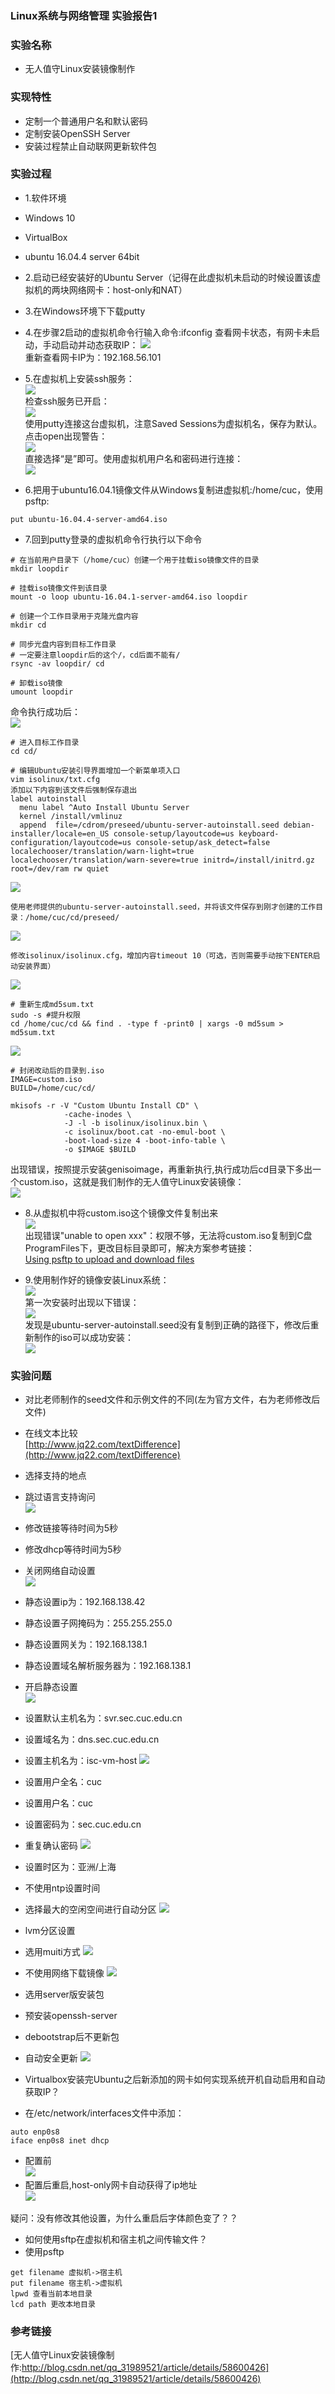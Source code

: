 ### Linux系统与网络管理 实验报告1
### 实验名称
- 无人值守Linux安装镜像制作

### 实现特性
- 定制一个普通用户名和默认密码
- 定制安装OpenSSH Server
- 安装过程禁止自动联网更新软件包

### 实验过程
- 1.软件环境
 - Windows 10
 - VirtualBox
 - ubuntu 16.04.4 server 64bit  


- 2.启动已经安装好的Ubuntu Server（记得在此虚拟机未启动的时候设置该虚拟机的两块网络网卡：host-only和NAT）


- 3.在Windows环境下下载putty


- 4.在步骤2启动的虚拟机命令行输入命令:ifconfig 查看网卡状态，有网卡未启动，手动启动并动态获取IP：
![](images/dhcp.png)  
重新查看网卡IP为：192.168.56.101

- 5.在虚拟机上安装ssh服务：  
![](images/ssh.png)  
检查ssh服务已开启：  
![](images/ssh-start.png)    
使用putty连接这台虚拟机，注意Saved Sessions为虚拟机名，保存为默认。点击open出现警告：  
![](images/error.png)    
直接选择“是”即可。使用虚拟机用户名和密码进行连接：  
![](images/connect.png)


- 6.把用于ubuntu16.04.1镜像文件从Windows复制进虚拟机:/home/cuc，使用psftp:

```
put ubuntu-16.04.4-server-amd64.iso
```

- 7.回到putty登录的虚拟机命令行执行以下命令  

```
# 在当前用户目录下（/home/cuc）创建一个用于挂载iso镜像文件的目录
mkdir loopdir  

# 挂载iso镜像文件到该目录
mount -o loop ubuntu-16.04.1-server-amd64.iso loopdir

# 创建一个工作目录用于克隆光盘内容
mkdir cd

# 同步光盘内容到目标工作目录
# 一定要注意loopdir后的这个/，cd后面不能有/
rsync -av loopdir/ cd

# 卸载iso镜像
umount loopdir
```  
命令执行成功后：  
![](images/succ.png)

```
# 进入目标工作目录
cd cd/

# 编辑Ubuntu安装引导界面增加一个新菜单项入口
vim isolinux/txt.cfg
添加以下内容到该文件后强制保存退出
label autoinstall
  menu label ^Auto Install Ubuntu Server
  kernel /install/vmlinuz
  append  file=/cdrom/preseed/ubuntu-server-autoinstall.seed debian-installer/locale=en_US console-setup/layoutcode=us keyboard-configuration/layoutcode=us console-setup/ask_detect=false localechooser/translation/warn-light=true localechooser/translation/warn-severe=true initrd=/install/initrd.gz root=/dev/ram rw quiet
```  
![](images/add.png)  


```  
使用老师提供的ubuntu-server-autoinstall.seed，并将该文件保存到刚才创建的工作目录：/home/cuc/cd/preseed/
```  
![](images/seed.png)  


```
修改isolinux/isolinux.cfg，增加内容timeout 10（可选，否则需要手动按下ENTER启动安装界面）
```  
![](images/timeout.png)  


```
# 重新生成md5sum.txt
sudo -s #提升权限
cd /home/cuc/cd && find . -type f -print0 | xargs -0 md5sum > md5sum.txt
```  
![](images/md5sum.png)  


```
# 封闭改动后的目录到.iso
IMAGE=custom.iso
BUILD=/home/cuc/cd/

mkisofs -r -V "Custom Ubuntu Install CD" \
            -cache-inodes \
            -J -l -b isolinux/isolinux.bin \
            -c isolinux/boot.cat -no-emul-boot \
            -boot-load-size 4 -boot-info-table \
            -o $IMAGE $BUILD
```  
出现错误，按照提示安装genisoimage，再重新执行,执行成功后cd目录下多出一个custom.iso，这就是我们制作的无人值守Linux安装镜像：   
![](images/iso.png)

- 8.从虚拟机中将custom.iso这个镜像文件复制出来  
![](images/getiso.png)  
出现错误"unable to open xxx"：权限不够，无法将custom.iso复制到C盘ProgramFiles下，更改目标目录即可，解决方案参考链接：  
[Using psftp to upload and download files](https://superuser.com/questions/232395/using-psftp-to-upload-and-download-files)

- 9.使用制作好的镜像安装Linux系统：  
![](images/new.png)  
第一次安装时出现以下错误：  
![](images/installerror.png)  
发现是ubuntu-server-autoinstall.seed没有复制到正确的路径下，修改后重新制作的iso可以成功安装：  
  ![](images/installsuccess.png)

### 实验问题
- 对比老师制作的seed文件和示例文件的不同(左为官方文件，右为老师修改后文件)
 - 在线文本比较  
 [http://www.jq22.com/textDifference](http://www.jq22.com/textDifference)
 - 选择支持的地点
 - 跳过语言支持询问  
 ![](images/diff1.png)    
 - 修改链接等待时间为5秒
 - 修改dhcp等待时间为5秒
 - 关闭网络自动设置  
 ![](images/diff2.png)  
 - 静态设置ip为：192.168.138.42
 - 静态设置子网掩码为：255.255.255.0
 - 静态设置网关为：192.168.138.1
 - 静态设置域名解析服务器为：192.168.138.1
 - 开启静态设置  
 ![](images/diff3.png)
 - 设置默认主机名为：svr.sec.cuc.edu.cn
 - 设置域名为：dns.sec.cuc.edu.cn
 - 设置主机名为：isc-vm-host
 ![](images/diff4.png)
 - 设置用户全名：cuc
 - 设置用户名：cuc
 - 设置密码为：sec.cuc.edu.cn
 - 重复确认密码
 ![](images/diff5.png)
 - 设置时区为：亚洲/上海
 - 不使用ntp设置时间
 - 选择最大的空闲空间进行自动分区
 ![](images/diff6.png)
 - lvm分区设置
 - 选用muiti方式
 ![](images/diff7.png)
 - 不使用网络下载镜像
 ![](images/diff8.png)
 - 选用server版安装包
 - 预安装openssh-server
 - debootstrap后不更新包
 - 自动安全更新
 ![](images/diff9.png)

- Virtualbox安装完Ubuntu之后新添加的网卡如何实现系统开机自动启用和自动获取IP？
 - 在/etc/network/interfaces文件中添加：
 ```
 auto enp0s8
 iface enp0s8 inet dhcp
 ```
 - 配置前  
 ![](images/before.png)
 - 配置后重启,host-only网卡自动获得了ip地址  
 ![](images/later.png)  

 疑问：没有修改其他设置，为什么重启后字体颜色变了？？


- 如何使用sftp在虚拟机和宿主机之间传输文件？
 - 使用psftp
 ```
 get filename 虚拟机->宿主机
 put filename 宿主机->虚拟机
 lpwd 查看当前本地目录
 lcd path 更改本地目录
 ```

### 参考链接
[无人值守Linux安装镜像制作:http://blog.csdn.net/qq_31989521/article/details/58600426](http://blog.csdn.net/qq_31989521/article/details/58600426)
